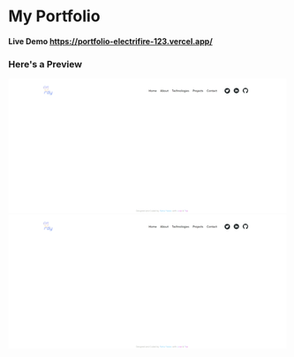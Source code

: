 # My Portfolio
#### Live Demo https://portfolio-electrifire-123.vercel.app/

### Here's a Preview 
![My Image](preview.gif)
<img src="/preview.gif" alt="preview" width="600px" />
